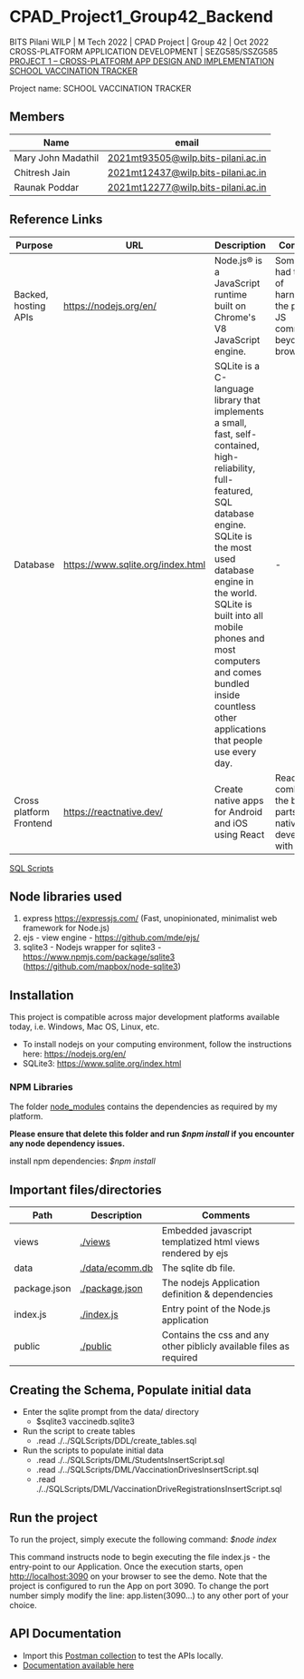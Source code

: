 # CPAD_Project1_Group42_Backend

BITS Pilani WILP | M Tech 2022 | CPAD Project | Group 42 | Oct 2022\
CROSS-PLATFORM APPLICATION DEVELOPMENT | SEZG585/SSZG585\
[PROJECT 1 – CROSS-PLATFORM APP DESIGN AND IMPLEMENTATION SCHOOL VACCINATION TRACKER](https://github.com/CJ190795/CPAD_Project1_42_Backend/blob/main/Docs/2022_CPAD__Assign1_stmt_1.pdf)

Project name: SCHOOL VACCINATION TRACKER

## Members

| Name | email |
| ----------- | ----------- |
| Mary John Madathil | 2021mt93505@wilp.bits-pilani.ac.in |
| Chitresh Jain | 2021mt12437@wilp.bits-pilani.ac.in |
| Raunak Poddar | 2021mt12277@wilp.bits-pilani.ac.in |

## Reference Links

| Purpose | URL | Description | Comments |
| ----------- | ----------- | ----------- | ----------- |
| Backed, hosting APIs |<https://nodejs.org/en/>|Node.js® is a JavaScript runtime built on Chrome's V8 JavaScript engine.| Some Geek had the idea of harnessing the power of JS community beyond the browser |
| Database | <https://www.sqlite.org/index.html> | SQLite is a C-language library that implements a small, fast, self-contained, high-reliability, full-featured, SQL database engine. SQLite is the most used database engine in the world. SQLite is built into all mobile phones and most computers and comes bundled inside countless other applications that people use every day. | - |
| Cross platform Frontend | <https://reactnative.dev/> | Create native apps for Android and iOS using React | React Native combines the best parts of native development with React, a


[SQL Scripts](./SQLScripts)
## Node libraries used
1. express https://expressjs.com/ (Fast, unopinionated, minimalist web framework for Node.js)
2. ejs - view engine - https://github.com/mde/ejs/
3. sqlite3 - Nodejs wrapper for sqlite3 - https://www.npmjs.com/package/sqlite3 (https://github.com/mapbox/node-sqlite3)

## Installation
This project is compatible across major development platforms available today, i.e. Windows, Mac OS, Linux, etc.

- To install nodejs on your computing environment, follow the instructions here: https://nodejs.org/en/
- SQLite3: https://www.sqlite.org/index.html

### NPM Libraries
The folder [node_modules](./node_modules) contains the dependencies as required by my platform.

**Please ensure that delete this folder and run *$npm install* if you encounter any node dependency issues.**

install npm dependencies:
*$npm install*

## Important files/directories

| Path | Description | Comments |
| ----------- | ----------- | ----------- |
| views | [./views](./views) | Embedded javascript templatized html views  rendered by ejs |
| data | [./data/ecomm.db](./data/ecomm.db) | The sqlite db file. |
| package.json | [./package.json](./package.json) | The nodejs Application definition & dependencies |
| index.js | [./index.js](./index.js) | Entry point of the Node.js application |
| public | [./public](public) | Contains the css and any other piblicly available files as required|

## Creating the Schema, Populate initial data

- Enter the sqlite prompt from the data/ directory
  - $sqlite3 vaccinedb.sqlite3
- Run the script to create tables
  - .read ./../SQLScripts/DDL/create_tables.sql
- Run the scripts to populate initial data
  - .read ./../SQLScripts/DML/StudentsInsertScript.sql
  - .read ./../SQLScripts/DML/VaccinationDrivesInsertScript.sql
  - .read ./../SQLScripts/DML/VaccinationDriveRegistrationsInsertScript.sql

## Run the project
To run the project, simply execute the following command:
*$node index*

This command instructs node to begin executing the file index.js - the entry-point to our Application. Once the execution starts, open [http://localhost:3090](http://localhost:3090) on your browser to see the demo.
Note that the project is configured to run the App on port 3090. To change the port number simply modify the line:
app.listen(3090...) to any other port of your choice.

## API Documentation
- Import this [Postman collection](https://www.getpostman.com/collections/1f2175b01a6a088d6932) to test the APIs locally.
- [Documentation available here](https://documenter.getpostman.com/view/454/2s8YRqjpu4)
